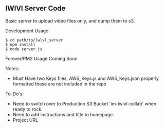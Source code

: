 lWlVl Server Code
-----------------

Basic server to upload video files only, and dump them to s3. 

Development Usage:

```
$ cd path/to/lwlvl_server
$ npm install
$ node server.js

```

Forever/PM2 Usage Coming Soon


Notes:
 - Must Have two Keys files, AWS_Keys.js and AWS_Keys.json properly formatted these are not included in the repo
 
To-Do's:

 - Need to switch over to Production S3 Bucket 'im-lwlvl-collab'  when ready to rock.
 - Need to add instructions and title to homepage.
 - Project URL
